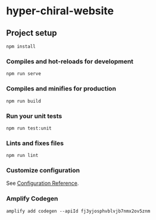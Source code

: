 # hyper-chiral-website

## Project setup
```
npm install
```

### Compiles and hot-reloads for development
```
npm run serve
```

### Compiles and minifies for production
```
npm run build
```

### Run your unit tests
```
npm run test:unit
```

### Lints and fixes files
```
npm run lint
```

### Customize configuration
See [Configuration Reference](https://cli.vuejs.org/config/).

### Amplify Codegen
```
amplify add codegen --apiId fj3yjosphvblvjb7nmx2ov5znm
```
